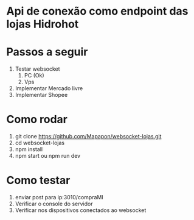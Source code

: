 # Api de conexão como endpoint das lojas Hidrohot

# Passos a seguir

1. Testar websocket
   1. PC (Ok)
   2. Vps
2. Implementar Mercado livre
3. Implementar Shopee

# Como rodar

1. git clone https://github.com/Mapapon/websocket-lojas.git
2. cd websocket-lojas
3. npm install
4. npm start ou npm run dev

# Como testar

1. enviar post para ip:3010/compraMl
2. Verificar o console do servidor
3. Verificar nos dispositivos conectados ao websocket